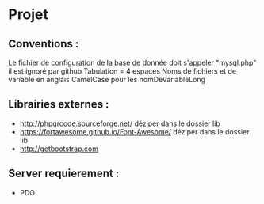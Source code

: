 Projet
======
Conventions :
-------------
Le fichier de configuration de la base de donnée doit s'appeler "mysql.php" il est ignoré par github
Tabulation = 4 espaces
Noms de fichiers et de variable en anglais
CamelCase pour les nomDeVariableLong


Librairies externes :
---------------------
* http://phpqrcode.sourceforge.net/	déziper dans le dossier lib
* https://fortawesome.github.io/Font-Awesome/ déziper dans le dossier lib
* http://getbootstrap.com

Server requierement :
---------------------
* PDO
	





